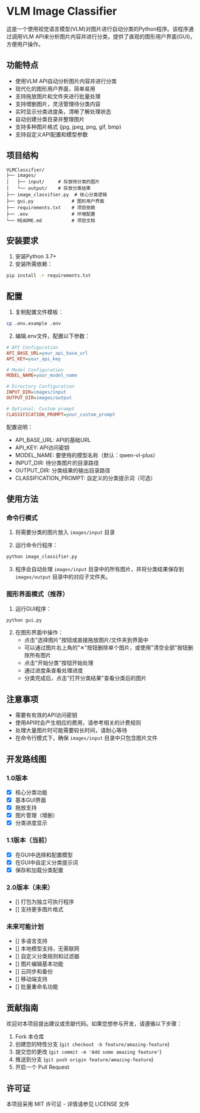 # VLM Image Classifier

这是一个使用视觉语言模型(VLM)对图片进行自动分类的Python程序。该程序通过调用VLM API来分析图片内容并进行分类，提供了直观的图形用户界面(GUI)，方便用户操作。

## 功能特点

- 使用VLM API自动分析图片内容并进行分类
- 现代化的图形用户界面，简单易用
- 支持拖放图片和文件夹进行批量处理
- 支持增删图片，灵活管理待分类内容
- 实时显示分类进度条，清晰了解处理状态
- 自动创建分类目录并整理图片
- 支持多种图片格式 (jpg, jpeg, png, gif, bmp)
- 支持自定义API配置和模型参数

## 项目结构

```
VLMClassifier/
├── images/
│   ├── input/     # 存放待分类的图片
│   └── output/    # 存放分类结果
├── image_classifier.py  # 核心分类逻辑
├── gui.py              # 图形用户界面
├── requirements.txt    # 项目依赖
├── .env                # 环境配置
└── README.md           # 项目文档
```

## 安装要求

1. 安装Python 3.7+
2. 安装所需依赖：
```bash
pip install -r requirements.txt
```

## 配置

1. 复制配置文件模板：
```bash
cp .env.example .env
```

2. 编辑.env文件，配置以下参数：

```ini
# API Configuration
API_BASE_URL=your_api_base_url
API_KEY=your_api_key

# Model Configuration
MODEL_NAME=your_model_name

# Directory Configuration
INPUT_DIR=images/input
OUTPUT_DIR=images/output

# Optional: Custom prompt
CLASSIFICATION_PROMPT=your_custom_prompt
```

配置说明：
- API_BASE_URL: API的基础URL
- API_KEY: API访问密钥
- MODEL_NAME: 要使用的模型名称（默认：qwen-vl-plus）
- INPUT_DIR: 待分类图片的目录路径
- OUTPUT_DIR: 分类结果的输出目录路径
- CLASSIFICATION_PROMPT: 自定义的分类提示词（可选）

## 使用方法

### 命令行模式

1. 将需要分类的图片放入 `images/input` 目录

2. 运行命令行程序：
```bash
python image_classifier.py
```

3. 程序会自动处理 `images/input` 目录中的所有图片，并将分类结果保存到 `images/output` 目录中的对应子文件夹。

### 图形界面模式（推荐）

1. 运行GUI程序：
```bash
python gui.py
```

2. 在图形界面中操作：
   - 点击"选择图片"按钮或直接拖放图片/文件夹到界面中
   - 可以通过图片右上角的"✕"按钮删除单个图片，或使用"清空全部"按钮删除所有图片
   - 点击"开始分类"按钮开始处理
   - 通过进度条查看处理进度
   - 分类完成后，点击"打开分类结果"查看分类后的图片

## 注意事项

- 需要有有效的API访问密钥
- 使用API时会产生相应的费用，请参考相关的计费规则
- 处理大量图片时可能需要较长时间，请耐心等待
- 在命令行模式下，确保 `images/input` 目录中只包含图片文件

## 开发路线图

### 1.0版本
- [X] 核心分类功能
- [X] 基本GUI界面
- [X] 拖放支持
- [X] 图片管理（增删）
- [X] 分类进度显示

### 1.1版本（当前）
- [X] 在GUI中选择和配置模型
- [X] 在GUI中自定义分类提示词
- [X] 保存和加载分类配置

### 2.0版本（未来）
- [] 打包为独立可执行程序
- [] 支持更多图片格式

### 未来可能计划
- [] 多语言支持
- [] 本地模型支持，无需联网
- [] 自定义分类规则和过滤器
- [] 图片编辑基本功能
- [] 云同步和备份
- [] 移动端支持
- [] 批量重命名功能

## 贡献指南

欢迎对本项目提出建议或贡献代码。如果您想参与开发，请遵循以下步骤：

1. Fork 本仓库
2. 创建您的特性分支 (`git checkout -b feature/amazing-feature`)
3. 提交您的更改 (`git commit -m 'Add some amazing feature'`)
4. 推送到分支 (`git push origin feature/amazing-feature`)
5. 开启一个 Pull Request

## 许可证

本项目采用 MIT 许可证 - 详情请参见 LICENSE 文件

